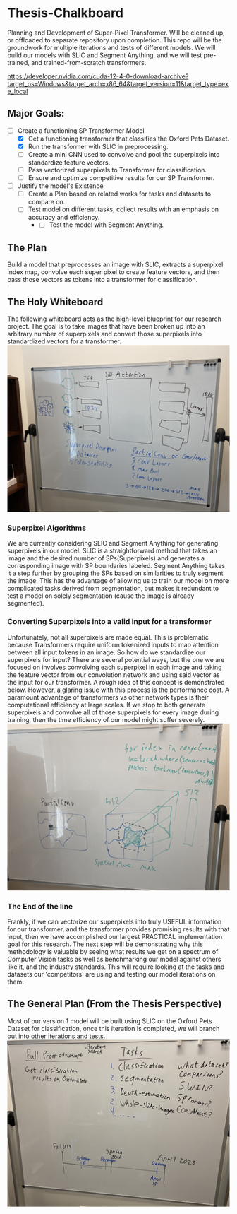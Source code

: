 # Thesis-Chalkboard
Planning and Development of Super-Pixel Transformer. Will be cleaned up, or offloaded to separate repository upon 
completion. This repo will be the groundwork for multiple iterations and tests of different models. We will build our 
models with SLIC and Segment Anything, and we will test pre-trained, and trained-from-scratch transformers. 

https://developer.nvidia.com/cuda-12-4-0-download-archive?target_os=Windows&target_arch=x86_64&target_version=11&target_type=exe_local

## Major Goals:
- [ ] Create a functioning SP Transformer Model
  - [x] Get a functioning transformer that classifies the Oxford Pets Dataset.
  - [x] Run the transformer with SLIC in preprocessing.
  - [ ] Create a mini CNN used to convolve and pool the superpixels into standardize feature vectors.
  - [ ] Pass vectorized superpixels to Transformer for classification.
  - [ ] Ensure and optimize competitive results for our SP Transformer.
- [ ] Justify the model's Existence
  - [ ] Create a Plan based on related works for tasks and datasets to compare on.
  - [ ] Test model on different tasks, collect results with an emphasis on accuracy and efficiency.
    - - [ ] Test the model with Segment Anything.

## The Plan
Build a model that preprocesses an image with SLIC, extracts a superpixel index map, convolve each super pixel to create 
feature vectors, and then pass those vectors as tokens into a transformer for classification. 

## The Holy Whiteboard
The following whiteboard acts as the high-level blueprint for our research project. The goal is to take images that have 
been broken up into an arbitrary number of superpixels and convert those superpixels into standardized vectors for 
a transformer. 
![IMG_1128.jpg](ReadMe_Images%2FIMG_1128.jpg)
### Superpixel Algorithms
We are currently considering SLIC and Segment Anything for generating superpixels in our model. SLIC is a 
straightforward method that takes an image and the desired number of SPs(Superpixels) and generates a corresponding 
image with SP boundaries labeled. Segment Anything takes it a step further by grouping the SPs based on similarities to 
truly segment the image. This has the advantage of allowing us to train our model on more complicated tasks derived from 
segmentation, but makes it redundant to test a model on solely segmentation (cause the image is already segmented).
### Converting Superpixels into a valid input for a transformer
Unfortunately, not all superpixels are made equal. This is problematic because Transformers require uniform tokenized 
inputs to map attention between all input tokens in an image. So how do we standardize our superpixels for input? There
are several potential ways, but the one we are focused on involves convolving each superpixel in each image and taking the
feature vector from our convolution network and using said vector as the input for our transformer. A rough idea of this
concept is demonstrated below. However, a glaring issue with this process is the performance cost. A paramount advantage 
of transformers vs other network types is their computational efficiency at large scales. If we stop to both generate 
superpixels and convolve all of those superpixels for every image during training, then the time efficiency of our model 
might suffer severely. 
![IMG_1133.jpg](ReadMe_Images%2FIMG_1133.jpg)
### The End of the line
Frankly, if we can vectorize our superpixels into truly USEFUL information for our transformer, and the transformer
provides promising results with that input, then we have accomplished our largest PRACTICAL implementation goal for this research.
The next step will be demonstrating why this methodology is valuable by seeing what results we get on a spectrum of Computer
Vision tasks as well as benchmarking our model against others like it, and the industry standards. This will require looking
at the tasks and datasets our 'competitors' are using and testing our model iterations on them.
## The General Plan (From the Thesis Perspective)
Most of our version 1 model will be built using SLIC on the Oxford Pets Dataset for classification, once this iteration 
is completed, we will branch out into other iterations and tests. 
![IMG_1135.jpg](ReadMe_Images%2FIMG_1135.jpg)
